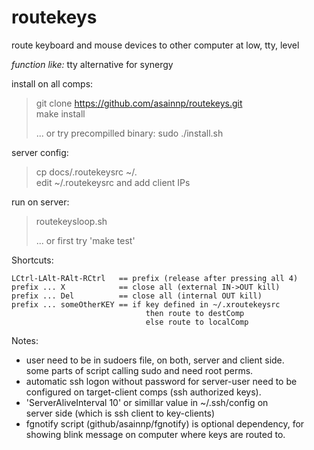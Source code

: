 # routekeys
route keyboard and mouse devices to other computer 
at low, tty, level

*function like:* tty alternative for synergy

install on all comps:  
> git clone https://github.com/asainnp/routekeys.git  
> make install  
>  
> ... or try precompilled binary:  sudo ./install.sh

server config:  
> cp docs/.routekeysrc ~/.  
> edit ~/.routekeysrc and add client IPs  

run on server:  
> routekeysloop.sh  
> 
> ... or first try 'make test'

Shortcuts:  
```
LCtrl-LAlt-RAlt-RCtrl   == prefix (release after pressing all 4)  
prefix ... X            == close all (external IN->OUT kill) 
prefix ... Del          == close all (internal OUT kill) 
prefix ... someOtherKEY == if key defined in ~/.xroutekeysrc
                              then route to destComp
                              else route to localComp
```

Notes:  
* user need to be in sudoers file, on both, server and client side.  
  some parts of script calling sudo and need root perms.  
* automatic ssh logon without password for server-user need to be  
  configured on target-client comps (ssh authorized keys).  
* 'ServerAliveInterval 10' or simillar value in ~/.ssh/config on  
  server side (which is ssh client to key-clients)
* fgnotify script (github/asainnp/fgnotify) is optional dependency,
  for showing blink message on computer where keys are routed to.
